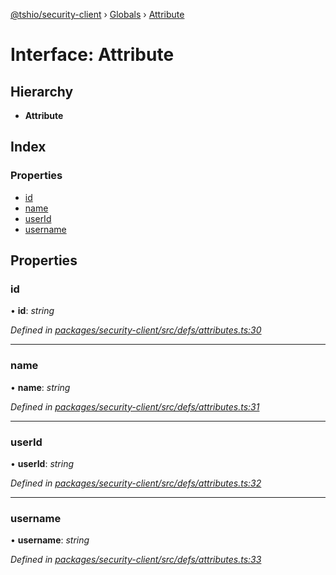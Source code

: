 [@tshio/security-client](../README.md) › [Globals](../globals.md) › [Attribute](attribute.md)

# Interface: Attribute

## Hierarchy

* **Attribute**

## Index

### Properties

* [id](attribute.md#markdown-header-id)
* [name](attribute.md#markdown-header-name)
* [userId](attribute.md#markdown-header-userid)
* [username](attribute.md#markdown-header-username)

## Properties

###  id

• **id**: *string*

*Defined in [packages/security-client/src/defs/attributes.ts:30](https://github.com/TheSoftwareHouse/rad-modules-tools/blob/afe5496/packages/security-client/src/defs/attributes.ts#L30)*

___

###  name

• **name**: *string*

*Defined in [packages/security-client/src/defs/attributes.ts:31](https://github.com/TheSoftwareHouse/rad-modules-tools/blob/afe5496/packages/security-client/src/defs/attributes.ts#L31)*

___

###  userId

• **userId**: *string*

*Defined in [packages/security-client/src/defs/attributes.ts:32](https://github.com/TheSoftwareHouse/rad-modules-tools/blob/afe5496/packages/security-client/src/defs/attributes.ts#L32)*

___

###  username

• **username**: *string*

*Defined in [packages/security-client/src/defs/attributes.ts:33](https://github.com/TheSoftwareHouse/rad-modules-tools/blob/afe5496/packages/security-client/src/defs/attributes.ts#L33)*
